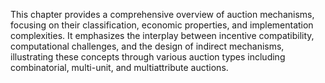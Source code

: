 This chapter provides a comprehensive overview of auction mechanisms, focusing on their classification, economic properties, and implementation complexities. It emphasizes the interplay between incentive compatibility, computational challenges, and the design of indirect mechanisms, illustrating these concepts through various auction types including combinatorial, multi-unit, and multiattribute auctions.
